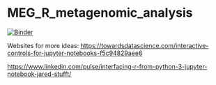 # MEG_R_metagenomic_analysis

[![Binder](https://mybinder.org/badge_logo.svg)](https://mybinder.org/v2/gh/TheNoyesLab/NoyesLab_R_analysis_Jupyter_notebook.git/master)


Websites for more ideas:
https://towardsdatascience.com/interactive-controls-for-jupyter-notebooks-f5c94829aee6

https://www.linkedin.com/pulse/interfacing-r-from-python-3-jupyter-notebook-jared-stufft/
